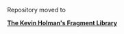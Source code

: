 Repository moved to 

**[The Kevin Holman's Fragment Library](https://github.com/thekevinholman/FragmentLibrary)**